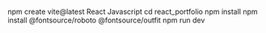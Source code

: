 npm create vite@latest
    React
    Javascript
cd react_portfolio
npm install
npm install @fontsource/roboto @fontsource/outfit
npm run dev